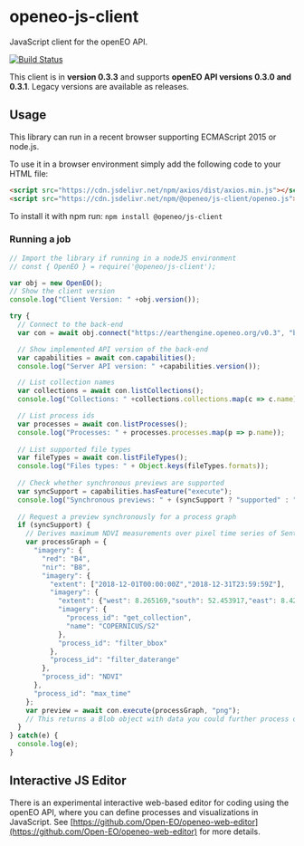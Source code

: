 # openeo-js-client

JavaScript client for the openEO API.

[![Build Status](https://travis-ci.org/Open-EO/openeo-js-client.svg?branch=master)](https://travis-ci.org/Open-EO/openeo-js-client)

This client is in **version 0.3.3** and supports **openEO API versions 0.3.0 and 0.3.1**. Legacy versions are available as releases.

## Usage
This library can run in a recent browser supporting ECMAScript 2015 or node.js.

To use it in a browser environment simply add the following code to your HTML file:
```html
<script src="https://cdn.jsdelivr.net/npm/axios/dist/axios.min.js"></script>
<script src="https://cdn.jsdelivr.net/npm/@openeo/js-client/openeo.js"></script>
```

To install it with npm run: `npm install @openeo/js-client`

### Running a job

```js
// Import the library if running in a nodeJS environment
// const { OpenEO } = require('@openeo/js-client');

var obj = new OpenEO();
// Show the client version
console.log("Client Version: " +obj.version());

try {
  // Connect to the back-end
  var con = await obj.connect("https://earthengine.openeo.org/v0.3", "basic", {username: "group1", password: "test123"});

  // Show implemented API version of the back-end
  var capabilities = await con.capabilities();
  console.log("Server API version: " +capabilities.version());

  // List collection names
  var collections = await con.listCollections();
  console.log("Collections: " +collections.collections.map(c => c.name));

  // List process ids
  var processes = await con.listProcesses();
  console.log("Processes: " + processes.processes.map(p => p.name));
  
  // List supported file types
  var fileTypes = await con.listFileTypes();
  console.log("Files types: " + Object.keys(fileTypes.formats));
  
  // Check whether synchronous previews are supported
  var syncSupport = capabilities.hasFeature("execute");
  console.log("Synchronous previews: " + (syncSupport ? "supported" : "NOT supported"));
  
  // Request a preview synchronously for a process graph
  if (syncSupport) {
    // Derives maximum NDVI measurements over pixel time series of Sentinel 2 imagery
    var processGraph = {
      "imagery": {
        "red": "B4",
        "nir": "B8",
        "imagery": {
          "extent": ["2018-12-01T00:00:00Z","2018-12-31T23:59:59Z"],
          "imagery": {
            "extent": {"west": 8.265169,"south": 52.453917,"east": 8.42035,"north": 52.576767},
            "imagery": {
              "process_id": "get_collection",
              "name": "COPERNICUS/S2"
            },
            "process_id": "filter_bbox"
          },
          "process_id": "filter_daterange"
        },
        "process_id": "NDVI"
      },
      "process_id": "max_time"
    };
  	var preview = await con.execute(processGraph, "png");
  	// This returns a Blob object with data you could further process or show.
  }
} catch(e) {
  console.log(e);
}
```



## Interactive JS Editor

There is an experimental interactive web-based editor for coding using the openEO API,
where you can define processes and visualizations in JavaScript.
See [https://github.com/Open-EO/openeo-web-editor](https://github.com/Open-EO/openeo-web-editor) for more details.

